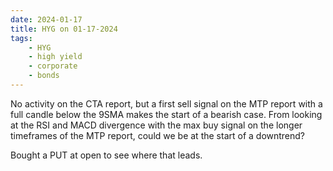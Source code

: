 ```yaml
---
date: 2024-01-17
title: HYG on 01-17-2024
tags: 
    - HYG
    - high yield
    - corporate
    - bonds
---
```

<div class="post">
<snapshot-grid 
    :reports="['2024/01/17/CTA/HYG', '2024/01/17/MTP/HYG']"
    chart="2024/01/17/Chart/HYG"
/>
<p>
No activity on the CTA report, but a first sell signal on the MTP report
with a full candle below the 9SMA makes the start of a bearish case. 
From looking at the RSI and MACD divergence with the max buy signal on the longer timeframes of the MTP report,
could we be at the start of a downtrend? 
</p>
<p>
Bought a PUT at open to see where that leads.
</p>
</div>